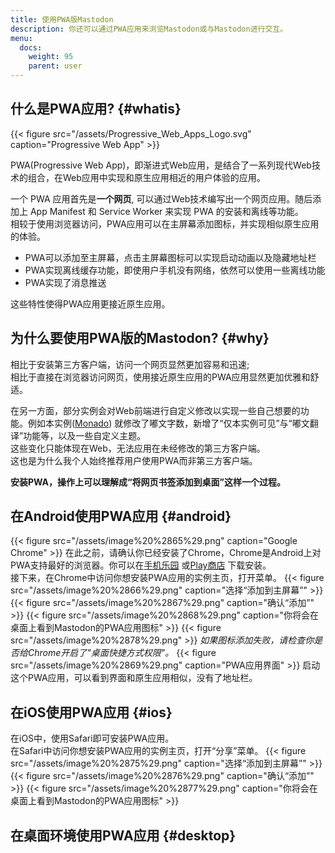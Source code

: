 ```yaml
---
title: 使用PWA版Mastodon
description: 你还可以通过PWA应用来浏览Mastodon或与Mastodon进行交互。
menu:
  docs:
    weight: 95
    parent: user
---
```

## 什么是PWA应用? {#whatis}

{{< figure src="/assets/Progressive_Web_Apps_Logo.svg" caption="Progressive Web App" >}}

PWA(Progressive Web App)，即渐进式Web应用，是结合了一系列现代Web技术的组合，在Web应用中实现和原生应用相近的用户体验的应用。

一个 PWA 应用首先是**一个网页**, 可以通过Web技术编写出一个网页应用。随后添加上 App Manifest 和 Service Worker 来实现 PWA 的安装和离线等功能。  
相较于使用浏览器访问，PWA应用可以在主屏幕添加图标，并实现相似原生应用的体验。

- PWA可以添加至主屏幕，点击主屏幕图标可以实现启动动画以及隐藏地址栏
- PWA实现离线缓存功能，即使用户手机没有网络，依然可以使用一些离线功能
- PWA实现了消息推送  

这些特性使得PWA应用更接近原生应用。

## 为什么要使用PWA版的Mastodon? {#why}

相比于安装第三方客户端，访问一个网页显然更加容易和迅速;  
相比于直接在浏览器访问网页，使用接近原生应用的PWA应用显然更加优雅和舒适。

在另一方面，部分实例会对Web前端进行自定义修改以实现一些自己想要的功能。例如本实例([Monado](https://monado.ren/)) 就修改了嘟文字数，新增了“仅本实例可见”与“嘟文翻译”功能等，以及一些自定义主题。  
这些变化只能体现在Web，无法应用在未经修改的第三方客户端。  
这也是为什么我个人始终推荐用户使用PWA而非第三方客户端。

**安装PWA，操作上可以理解成“将网页书签添加到桌面”这样一个过程。**

## 在Android使用PWA应用 {#android}

{{< figure src="/assets/image%20%2865%29.png" caption="Google Chrome" >}}
在此之前，请确认你已经安装了Chrome，Chrome是Android上对PWA支持最好的浏览器。你可以在[手机乐园](https://soft.shouji.com.cn/down/22435.html) 或[Play商店](https://play.google.com/store/apps/details?id=com.android.chrome) 下载安装。  
接下来，在Chrome中访问你想安装PWA应用的实例主页，打开菜单。
{{< figure src="/assets/image%20%2866%29.png" caption="选择“添加到主屏幕”" >}}
{{< figure src="/assets/image%20%2867%29.png" caption="确认“添加”" >}}
{{< figure src="/assets/image%20%2868%29.png" caption="你将会在桌面上看到Mastodon的PWA应用图标" >}}
{{< figure src="/assets/image%20%2878%29.png" >}}
*如果图标添加失败，请检查你是否给Chrome开启了"桌面快捷方式权限"。*
{{< figure src="/assets/image%20%2869%29.png" caption="PWA应用界面" >}}
启动这个PWA应用，可以看到界面和原生应用相似，没有了地址栏。

## 在iOS使用PWA应用 {#ios}

在iOS中，使用Safari即可安装PWA应用。  
在Safari中访问你想安装PWA应用的实例主页，打开“分享”菜单。
{{< figure src="/assets/image%20%2875%29.png" caption="选择“添加到主屏幕”" >}}
{{< figure src="/assets/image%20%2876%29.png" caption="确认“添加”" >}}
{{< figure src="/assets/image%20%2877%29.png" caption="你将会在桌面上看到Mastodon的PWA应用图标" >}}

## 在桌面环境使用PWA应用 {#desktop}

